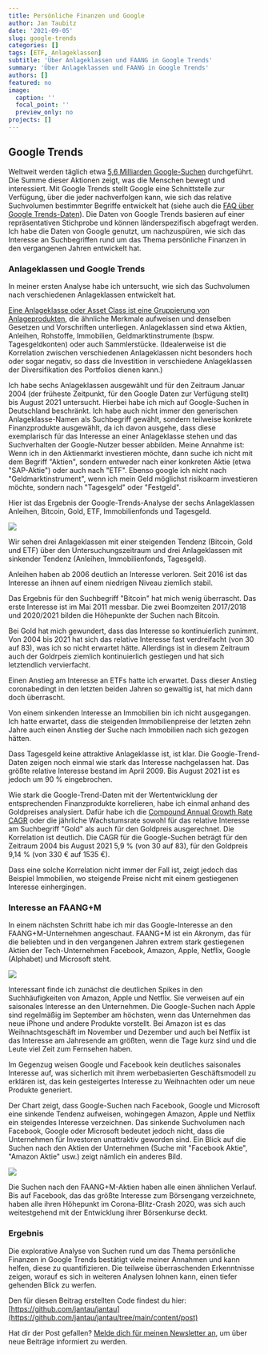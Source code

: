 ```yaml
---
title: Persönliche Finanzen und Google
author: Jan Taubitz
date: '2021-09-05'
slug: google-trends
categories: []
tags: [ETF, Anlageklassen]
subtitle: 'Über Anlageklassen und FAANG in Google Trends'
summary: 'Über Anlageklassen und FAANG in Google Trends'
authors: []
featured: no
image:
  caption: ''
  focal_point: ''
  preview_only: no
projects: []
---
```


## Google Trends

Weltweit werden täglich etwa [5,6 Milliarden Google-Suchen](https://blog.hubspot.com/marketing/google-search-statistics) durchgeführt. Die Summe dieser Aktionen zeigt, was die Menschen bewegt und interessiert. Mit Google Trends stellt Google eine Schnittstelle zur Verfügung, über die jeder nachverfolgen kann, wie sich das relative Suchvolumen bestimmter Begriffe entwickelt hat (siehe auch die [FAQ über Google Trends-Daten](https://support.google.com/trends/answer/4365533?hl=en)). Die Daten von Google Trends basieren auf einer repräsentativen Stichprobe und können länderspezifisch abgefragt werden. Ich habe die Daten von Google genutzt, um nachzuspüren, wie sich das Interesse an Suchbegriffen rund um das Thema persönliche Finanzen in den vergangenen Jahren entwickelt hat.

### Anlageklassen und Google Trends

In meiner ersten Analyse habe ich untersucht, wie sich das Suchvolumen nach verschiedenen Anlageklassen entwickelt hat.

[Eine Anlageklasse oder Asset Class ist eine Gruppierung von Anlageprodukten](https://www.investopedia.com/terms/a/assetclasses.asp), die ähnliche Merkmale aufweisen und denselben Gesetzen und Vorschriften unterliegen. Anlageklassen sind etwa Aktien, Anleihen, Rohstoffe, Immobilien, Geldmarktinstrumente (bspw. Tagesgeldkonten) oder auch Sammlerstücke. (Idealerweise ist die Korrelation zwischen verschiedenen Anlageklassen nicht besonders hoch oder sogar negativ, so dass die Investition in verschiedene Anlageklassen der Diversifikation des Portfolios dienen kann.)

Ich habe sechs Anlageklassen ausgewählt und für den Zeitraum Januar 2004 (der früheste Zeitpunkt, für den Google Daten zur Verfügung stellt) bis August 2021 untersucht. Hierbei habe ich mich auf Google-Suchen in Deutschland beschränkt. Ich habe auch nicht immer den generischen Anlageklasse-Namen als Suchbegriff gewählt, sondern teilweise konkrete Finanzprodukte ausgewählt, da ich davon ausgehe, dass diese exemplarisch für das Interesse an einer Anlageklasse stehen und das Suchverhalten der Google-Nutzer besser abbilden. Meine Annahme ist: Wenn ich in den Aktienmarkt investieren möchte, dann suche ich nicht mit dem Begriff "Aktien", sondern entweder nach einer konkreten Aktie (etwa "SAP-Aktie") oder auch nach "ETF". Ebenso google ich nicht nach "Geldmarktinstrument", wenn ich mein Geld möglichst risikoarm investieren möchte, sondern nach "Tagesgeld" oder "Festgeld".

Hier ist das Ergebnis der Google-Trends-Analyse der sechs Anlageklassen Anleihen, Bitcoin, Gold, ETF, Immobilienfonds und Tagesgeld.

![](assetklassen.png)

Wir sehen drei Anlageklassen mit einer steigenden Tendenz (Bitcoin, Gold und ETF) über den Untersuchungszeitraum und drei Anlageklassen mit sinkender Tendenz (Anleihen, Immobilienfonds, Tagesgeld).

Anleihen haben ab 2006 deutlich an Interesse verloren. Seit 2016 ist das Interesse an ihnen auf einem niedrigen Niveau ziemlich stabil. 

Das Ergebnis für den Suchbegriff "Bitcoin" hat mich wenig überrascht. Das erste Interesse ist im Mai 2011 messbar. Die zwei Boomzeiten 2017/2018 und 2020/2021 bilden die Höhepunkte der Suchen nach Bitcoin.

Bei Gold hat mich gewundert, dass das Interesse so kontinuierlich zunimmt. Von 2004 bis 2021 hat sich das relative Interesse fast verdreifacht (von 30 auf 83), was ich so nicht erwartet hätte. Allerdings ist in diesem Zeitraum auch der Goldrpeis ziemlich kontinuierlich gestiegen und hat sich letztendlich vervierfacht.

Einen Anstieg am Interesse an ETFs hatte ich erwartet. Dass dieser Anstieg coronabedingt in den letzten beiden Jahren so gewaltig ist, hat mich dann doch überrascht.

Von einem sinkenden Interesse an Immobilien bin ich nicht ausgegangen. Ich hatte erwartet, dass die steigenden Immobilienpreise der letzten zehn Jahre auch einen Anstieg der Suche nach Immobilien nach sich gezogen hätten. 

Dass Tagesgeld keine attraktive Anlageklasse ist, ist klar. Die Google-Trend-Daten zeigen noch einmal wie stark das Interesse nachgelassen hat. Das größte relative Interesse bestand im April 2009. Bis August 2021 ist es jedoch um 90 % eingebrochen.

Wie stark die Google-Trend-Daten mit der Wertentwicklung der entsprechenden Finanzprodukte korrelieren, habe ich einmal anhand des Goldpreises analysiert. Dafür habe ich die [Compound Annual Growth Rate CAGR](https://www.investopedia.com/terms/c/cagr.asp) oder die jährliche Wachstumsrate sowohl für das relative Interesse am Suchbegriff "Gold" als auch für den Goldpreis ausgerechnet. Die Korrelation ist deutlich. Die CAGR für die Google-Suchen beträgt für den Zeitraum 2004 bis August 2021 5,9 % (von 30 auf 83), für den Goldpreis 9,14 % (von 330 € auf 1535 €).

Dass eine solche Korrelation nicht immer der Fall ist, zeigt jedoch das Beispiel Immobilien, wo steigende Preise nicht mit einem gestiegenen Interesse einhergingen.

### Interesse an FAANG+M

In einem nächsten Schritt habe ich mir das Google-Interesse an den FAANG+M-Unternehmen angeschaut. FAANG+M ist ein Akronym, das für die beliebten und in den vergangenen Jahren extrem stark gestiegenen Aktien der Tech-Unternehmen Facebook, Amazon, Apple, Netflix, Google (Alphabet) und Microsoft steht.

![](FANG+M_company.png)

Interessant finde ich zunächst die deutlichen Spikes in den Suchhäufigkeiten von Amazon, Apple und Netflix. Sie verweisen auf ein saisonales Interesse an den Unternehmen. Die Google-Suchen nach Apple sind regelmäßig im September am höchsten, wenn das Unternehmen das neue iPhone und andere Produkte vorstellt. Bei Amazon ist es das Weihnachtsgeschäft im November und Dezember und auch bei Netflix ist das Interesse am Jahresende am größten, wenn die Tage kurz sind und die Leute viel Zeit zum Fernsehen haben.

Im Gegenzug weisen Google und Facebook kein deutliches saisonales Interesse auf, was sicherlich mit ihrem werbebasierten Geschäftsmodell zu erklären ist, das kein gesteigertes Interesse zu Weihnachten oder um neue Produkte generiert.

Der Chart zeigt, dass Google-Suchen nach Facebook, Google und Microsoft eine sinkende Tendenz aufweisen, wohingegen Amazon, Apple und Netflix ein steigendes Interesse verzeichnen. Das sinkende Suchvolumen nach Facebook, Google oder Microsoft bedeutet jedoch nicht, dass die Unternehmen für Investoren unattraktiv geworden sind. Ein Blick auf die Suchen nach den Aktien der Unternehmen (Suche mit "Facebook Aktie", "Amazon Aktie" usw.) zeigt nämlich ein anderes Bild. 

![](FANG+M_stock.png)

Die Suchen nach den FAANG+M-Aktien haben alle einen ähnlichen Verlauf. Bis auf Facebook, das das größte Interesse zum Börsengang verzeichnete, haben alle ihren Höhepunkt im Corona-Blitz-Crash 2020, was sich auch weitestgehend mit der Entwicklung ihrer Börsenkurse deckt.

### Ergebnis

Die explorative Analyse von Suchen rund um das Thema persönliche Finanzen in Google Trends bestätigt viele meiner Annahmen und kann helfen, diese zu quantifizieren. Die teilweise überraschenden Erkenntnisse zeigen, worauf es sich in weiteren Analysen lohnen kann, einen tiefer gehenden Blick zu werfen.

Den für diesen Beitrag erstellten Code findest du hier: [https://github.com/jantau/jantau](https://github.com/jantau/jantau/tree/main/content/post)

Hat dir der Post gefallen? [Melde dich für meinen Newsletter an](https://tinyletter.com/jantau), um über neue Beiträge informiert zu werden.